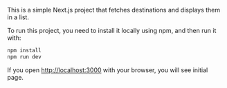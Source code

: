 This is a simple Next.js project that fetches destinations and displays them in a list. 

To run this project, you need to install it locally using npm, and then run it with:

```bash
npm install
npm run dev
```


If you open [http://localhost:3000](http://localhost:3000) with your browser, you will see initial page.